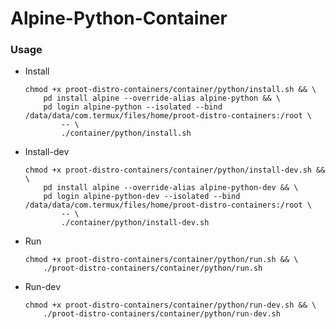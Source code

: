 # Alpine-Python-Container

### Usage
- Install
    ```shell
    chmod +x proot-distro-containers/container/python/install.sh && \
    	pd install alpine --override-alias alpine-python && \
    	pd login alpine-python --isolated --bind /data/data/com.termux/files/home/proot-distro-containers:/root \
    		-- \
    		./container/python/install.sh
    ```

- Install-dev
    ```shell
    chmod +x proot-distro-containers/container/python/install-dev.sh && \
    	pd install alpine --override-alias alpine-python-dev && \
    	pd login alpine-python-dev --isolated --bind /data/data/com.termux/files/home/proot-distro-containers:/root \
    		-- \
    		./container/python/install-dev.sh
    ```
    
- Run
    ```shell
    chmod +x proot-distro-containers/container/python/run.sh && \
        ./proot-distro-containers/container/python/run.sh
    ```

- Run-dev
    ```shell
    chmod +x proot-distro-containers/container/python/run-dev.sh && \
        ./proot-distro-containers/container/python/run-dev.sh
    ```
